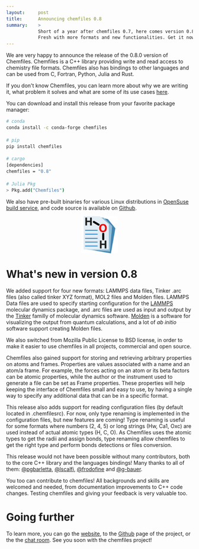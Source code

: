 ```yaml
---
layout:     post
title:      Announcing chemfiles 0.8
summary:    >
            Short of a year after chemfiles 0.7, here comes version 0.8!
            Fresh with more formats and new functionalities. Get it now!
---
```


We are very happy to announce the release of the 0.8.0 version of Chemfiles.
Chemfiles is a C++ library providing write and read access to chemistry file
formats. Chemfiles also has bindings to other languages and can be used from C,
Fortran, Python, Julia and Rust.

If you don't know Chemfiles, you can learn more about why we are writing it,
what problem it solves and what are some of its use cases [here](http://luthaf.fr/announcing-chemfiles-0.7.html).

You can download and install this release from your favorite package manager:

```bash
# conda
conda install -c conda-forge chemfiles

# pip
pip install chemfiles

# cargo
[dependencies]
chemfiles = "0.8"

# Julia Pkg
> Pkg.add("Chemfiles")
```

We also have pre-built binaries for various Linux distributions in [OpenSuse
build service], and code source is available on [Github].

<img src="/img/chemfiles.svg"
     alt="chemfiles logo"
     style="max-width: 100px; display: block; margin: auto;">

# What's new in version 0.8

We added support for four new formats: LAMMPS data files, Tinker .arc files
(also called tinker XYZ format), MOL2 files and Molden files. LAMMPS Data files
are used to specify starting configuration for the [LAMMPS] molecular dynamics
package, and .arc files are used as input and output by the [Tinker] familly of
molecular dynamics software. [Molden] is a software for visualizing the output
from quantum calculations, and a lot of *ab initio* software support creating
Molden files.

We also switched from Mozilla Public License to BSD license, in order to make it
easier to use chemfiles in all projects, commercial and open source.

Chemfiles also gained support for storing and retrieving arbitrary properties on
atoms and frames. Properties are values associated with a name and an atom/a
frame. For example, the forces acting on an atom or its beta factors can be
atomic properties, while the author or the instrument used to generate a file
can be set as Frame properties. These properties will help keeping the interface
of Chemfiles small and easy to use, by having a single way to specify any
additional data that can be in a specific format.

This release also adds support for reading configuration files (by default
located in .chemfilesrc). For now, only type renaming is implemented in the
configuration files, but new features are coming! Type renaming is useful for
some formats where numbers (2, 4, 5) or long strings (Hw, Ca1, Oxc) are used
instead of actual atomic types (H, C, O). As Chemfiles uses the atomic types to
get the radii and assign bonds, type renaming allow chemfiles to get the right
type and perform bonds detections or files conversion.

This release would not have been possible without many contributors, both to the
core C++ library and the languages bindings! Many thanks to all of them:
[@pgbarletta], [@lscalfi], [@frodofine] and [@g-bauer].

You too can contribute to chemfiles! All backgrounds and skills are welcomed and
needed, from documentation improvements to C++ code changes. Testing chemfiles
and giving your feedback is very valuable too.

# Going further

To learn more, you can go the [website][chemfiles], to the [Github] page of the
project, or the the [chat room][gitter]. See you soon with the chemfiles project!


[chemfiles]: http://chemfiles.org
[Github]: https://github.com/chemfiles/chemfiles
[OpenSuse build service]: https://software.opensuse.org/download.html?project=home%3ALuthaf&package=chemfiles
[LAMMPS]: http://lammps.sandia.gov/
[Tinker]: https://dasher.wustl.edu/tinker/
[Molden]: http://www.cmbi.ru.nl/molden/
[gitter]: https://gitter.im/chemfiles/chemfiles
[@pgbarletta]: https://github.com/pgbarletta
[@lscalfi]: https://github.com/lscalfi
[@frodofine]: https://github.com/frodofine
[@g-bauer]: https://github.com/g-bauer
